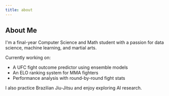 ```yaml
---
title: about
---
```


## About Me

I'm a final-year Computer Science and Math student with a passion for data science, machine learning, and martial arts.

Currently working on:
- A UFC fight outcome predictor using ensemble models
- An ELO ranking system for MMA fighters
- Performance analysis with round-by-round fight stats

I also practice Brazilian Jiu-Jitsu and enjoy exploring AI research.
